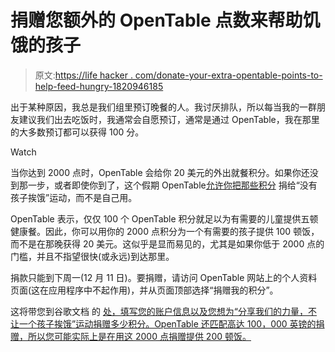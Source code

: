 # 捐赠您额外的 OpenTable 点数来帮助饥饿的孩子

> 原文:[https://life hacker . com/donate-your-extra-opentable-points-to-help-feed-hungry-1820946185](https://lifehacker.com/donate-your-extra-opentable-points-to-help-feed-hungry-1820946185)

出于某种原因，我总是我们组里预订晚餐的人。我讨厌排队，所以每当我的一群朋友建议我们出去吃饭时，我通常会自愿预订，通常是通过 OpenTable，我在那里的大多数预订都可以获得 100 分。

Watch

当你达到 2000 点时，OpenTable 会给你 20 美元的外出就餐积分。如果你还没到那一步，或者即使你到了，这个假期 OpenTable[允许你把那些积分](http://blog.opentable.com/2017/donate-points-help-end-childhood-hunger-holiday-season-givingtuesday/) 捐给“没有孩子挨饿”运动，而不是自己用。

OpenTable 表示，仅仅 100 个 OpenTable 积分就足以为有需要的儿童提供五顿健康餐。因此，你可以用你的 2000 点积分为一个有需要的孩子提供 100 顿饭，而不是在那晚获得 20 美元。这似乎是显而易见的，尤其是如果你低于 2000 点的门槛，并且不指望很快(或永远)到达那里。

捐款只能到下周一(12 月 11 日)。要捐赠，请访问 OpenTable 网站上的个人资料页面(这在应用程序中不起作用)，并从页面顶部选择“捐赠我的积分”。

这将带您到谷歌文档 的 [处，填写您的账户信息以及您想为“分享我们的力量，不让一个孩子挨饿”运动捐赠多少积分。OpenTable 还匹配高达 100，000 英镑的捐赠，所以您可能实际上是在用这 2000 点捐赠提供 200 顿饭。](https://docs.google.com/forms/d/e/1FAIpQLSdq_IqUbA-RfkxVnfhxtOsh4pne-0QDt6u0lVH9bAWndFYzbA/viewform)
